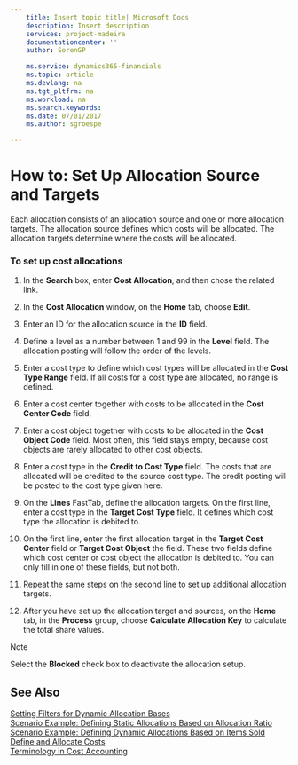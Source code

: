 ```yaml
---
    title: Insert topic title| Microsoft Docs
    description: Insert description
    services: project-madeira
    documentationcenter: ''
    author: SorenGP

    ms.service: dynamics365-financials
    ms.topic: article
    ms.devlang: na
    ms.tgt_pltfrm: na
    ms.workload: na
    ms.search.keywords:
    ms.date: 07/01/2017
    ms.author: sgroespe

---
```

# How to: Set Up Allocation Source and Targets
Each allocation consists of an allocation source and one or more allocation targets. The allocation source defines which costs will be allocated. The allocation targets determine where the costs will be allocated.  

### To set up cost allocations  

1.  In the **Search** box, enter **Cost Allocation**, and then chose the related link.  

2.  In the **Cost Allocation** window, on the **Home** tab, choose **Edit**.  

3.  Enter an ID for the allocation source in the **ID** field.  

4.  Define a level as a number between 1 and 99 in the **Level** field. The allocation posting will follow the order of the levels.  

5.  Enter a cost type to define which cost types will be allocated in the **Cost Type Range** field. If all costs for a cost type are allocated, no range is defined.  

6.  Enter a cost center together with costs to be allocated in the **Cost Center Code** field.  

7.  Enter a cost object together with costs to be allocated in the **Cost Object Code** field. Most often, this field stays empty, because cost objects are rarely allocated to other cost objects.  

8.  Enter a cost type in the **Credit to Cost Type** field. The costs that are allocated will be credited to the source cost type. The credit posting will be posted to the cost type given here.  

9. On the **Lines** FastTab, define the allocation targets. On the first line, enter a cost type in the **Target Cost Type** field. It defines which cost type the allocation is debited to.  

10. On the first line, enter the first allocation target in the **Target Cost Center** field or **Target Cost Object** the field. These two fields define which cost center or cost object the allocation is debited to. You can only fill in one of these fields, but not both.  

11. Repeat the same steps on the second line to set up additional allocation targets.  

12. After you have set up the allocation target and sources, on the **Home** tab, in the **Process** group, choose **Calculate Allocation Key** to calculate the total share values.  

> [!NOTE]  
>  Select the **Blocked** check box to deactivate the allocation setup.  

## See Also  
 [Setting Filters for Dynamic Allocation Bases](setting-filters-for-dynamic-allocation-bases.md)   
 [Scenario Example: Defining Static Allocations Based on Allocation Ratio](scenario-example-defining-static-allocations-based-on-allocation-ratio.md)   
 [Scenario Example: Defining Dynamic Allocations Based on Items Sold](scenario-example-defining-dynamic-allocations-based-on-items-sold.md)   
 [Define and Allocate Costs](define-and-allocate-costs.md)   
 [Terminology in Cost Accounting](terminology-in-cost-accounting.md)
